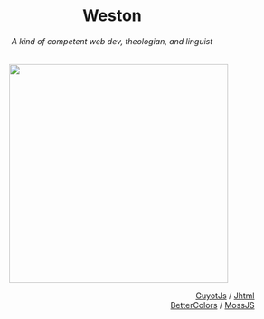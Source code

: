 <h1 align="center">Weston</h1>
<h6 align="center">A kind of competent web dev, theologian, and linguist</h6>
<p align="left">
  &emsp;&emsp;&emsp;&emsp;&emsp;<img align="center" src="https://guyotjs.github.io/duckclear.png" width="387" />
</p>

<p align="right">
  <a href="#dsus">GuyotJs</a> / <a href="#dsus">Jhtml</a><br/>
  <a href="#dsus">BetterColors</a> / <a href="#dsus">MossJS</a>
</p>
